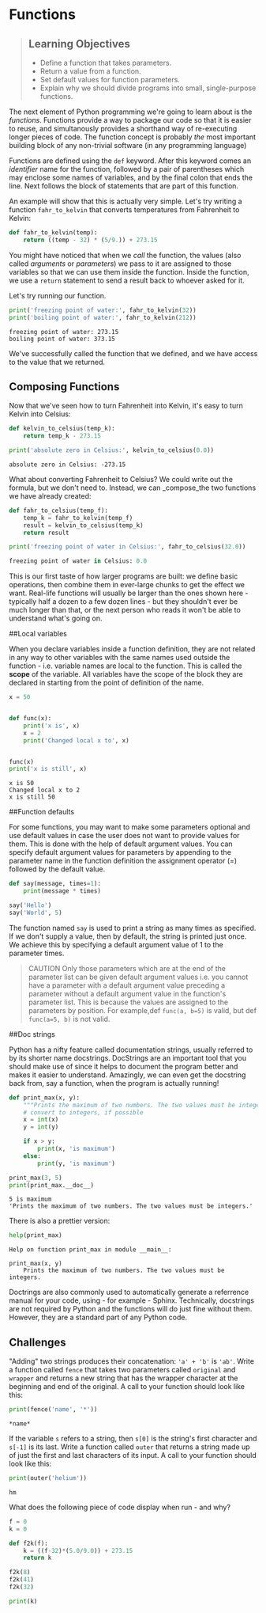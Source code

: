# Functions

> ## Learning Objectives
>
> *   Define a function that takes parameters.
> *   Return a value from a function.
> *   Set default values for function parameters.
> *   Explain why we should divide programs into small, single-purpose functions.


The next element of Python programming we're going to learn about is the _functions_. Functions provide a way to package our code so that it is easier to reuse, and simultanously provides a shorthand way of re-executing longer pieces of code. The function concept is probably *the* most important building block of any non-trivial software (in any programming language)

Functions are defined using the `def` keyword. After this keyword comes an *identifier* name for the function, followed by a pair of parentheses which may enclose some names of variables, and by the final colon that ends the line. Next follows the block of statements that are part of this function. 

An example will show that this is actually very simple. Let's try writing a function `fahr_to_kelvin` that converts temperatures from Fahrenheit to Kelvin:

```python
def fahr_to_kelvin(temp):
    return ((temp - 32) * (5/9.)) + 273.15
```

You might have noticed that when we _call_ the function, the values (also called _arguments_ or _parameters_) we pass to it are assigned to those variables so that we can use them inside the function. Inside the function, we use a `return` statement to send a result back to whoever asked for it.

Let's try running our function.

```python
print('freezing point of water:', fahr_to_kelvin(32))
print('boiling point of water:', fahr_to_kelvin(212))
```

```
freezing point of water: 273.15
boiling point of water: 373.15
```

We've successfully called the function that we defined, and we have access to the value that we returned.

## Composing Functions

Now that we've seen how to turn Fahrenheit into Kelvin, it's easy to turn Kelvin into Celsius:

```python
def kelvin_to_celsius(temp_k):
    return temp_k - 273.15

print('absolute zero in Celsius:', kelvin_to_celsius(0.0))
```
```
absolute zero in Celsius: -273.15
```

What about converting Fahrenheit to Celsius? We could write out the formula, but we don't need to.
Instead, we can _compose_the two functions we have already created:

```python
def fahr_to_celsius(temp_f):
    temp_k = fahr_to_kelvin(temp_f)
    result = kelvin_to_celsius(temp_k)
    return result

print('freezing point of water in Celsius:', fahr_to_celsius(32.0))
```
```python
freezing point of water in Celsius: 0.0
```

This is our first taste of how larger programs are built: we define basic operations, then combine them in ever-large chunks to get the effect we want. Real-life functions will usually be larger than the ones shown here - typically half a dozen to a few dozen lines - but they shouldn't ever be much longer than that, or the next person who reads it won't be able to understand what's going on.

##Local variables

When you declare variables inside a function definition, they are not related in any way to other variables with the same names used outside the function - i.e. variable names are local to the function. This is called the __scope__ of the variable. All variables have the scope of the block they are declared in starting from the point of definition of the name.

```python
x = 50


def func(x):
    print('x is', x)
    x = 2
    print('Changed local x to', x)


func(x)
print('x is still', x)

```
```
x is 50
Changed local x to 2
x is still 50
```

##Function defaults

For some functions, you may want to make some parameters optional and use default values in case the user does not want to provide values for them. This is done with the help of default argument values. You can specify default argument values for parameters by appending to the parameter name in the function definition the assignment operator (=) followed by the default value.

```python
def say(message, times=1):
    print(message * times)

say('Hello')
say('World', 5)
```
The function named `say` is used to print a string as many times as specified. If we don't supply a value, then by default, the string is printed just once. We achieve this by specifying a default argument value of 1 to the parameter times.

>CAUTION
>Only those parameters which are at the end of the parameter list can be given default argument values i.e. you cannot  have a parameter with a default argument value preceding a parameter without a default argument value in the function's parameter list. 
> This is because the values are assigned to the parameters by position. For example,def `func(a, b=5)` is valid, but def `func(a=5, b)` is not valid.

##Doc strings

Python has a nifty feature called documentation strings, usually referred to by its shorter name docstrings. DocStrings are an important tool that you should make use of since it helps to document the program better and makes it easier to understand. Amazingly, we can even get the docstring back from, say a function, when the program is actually running!

```python
def print_max(x, y):
    """Prints the maximum of two numbers. The two values must be integers."""
    # convert to integers, if possible
    x = int(x)
    y = int(y)

    if x > y:
        print(x, 'is maximum')
    else:
        print(y, 'is maximum')

print_max(3, 5)
print(print_max.__doc__)
```
```
5 is maximum
'Prints the maximum of two numbers. The two values must be integers.'
```
There is also a prettier version:

```python
help(print_max)
```
```
Help on function print_max in module __main__:

print_max(x, y)
    Prints the maximum of two numbers. The two values must be integers.
```

Doctrings are also commonly used to automatically generate a referrence manual for your code, using - for example - Sphinx.
Technically, docstrings are not required by Python and the functions will do just fine without them. However, they are a standard part of any Python code.


## Challenges


<!--sec data-title="Combining strings" data-id="challenge1" data-show=true ces-->


"Adding" two strings produces their concatenation:
`'a' + 'b'` is `'ab'`.
Write a function called `fence` that takes two parameters called `original` and `wrapper`
and returns a new string that has the wrapper character at the beginning and end of the original.
A call to your function should look like this:

```python
print(fence('name', '*'))
```

```
*name*
```


<!--endsec-->


<!--sec data-title="Selecting characters from strings" data-id="challenge2" data-show=true ces-->

If the variable `s` refers to a string, then `s[0]` is the string's first character
and `s[-1]` is its last. Write a function called `outer` that returns a string made up of just the first and last characters of its input. A call to your function should look like this:

```python
print(outer('helium'))
```

```
hm
```

<!--endsec-->


<!--sec data-title="Variables inside and outside functions" data-id="challenge3" data-show=true ces-->

What does the following piece of code display when run - and why?

```python
f = 0
k = 0

def f2k(f):
    k = ((f-32)*(5.0/9.0)) + 273.15
    return k

f2k(8)
f2k(41)
f2k(32)

print(k)
```
<!--endsec-->
